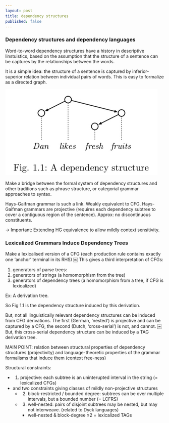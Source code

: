```yaml
---
layout: post
title: dependency structures
published: false 
---
```

### Dependency structures and dependency languages

Word-to-word dependency structures have a history in descriptive linstuistics, based on the assumption that the structure of a sentence can be captures by the relationships between the words.

It is a simple idea: the structure of a sentence is captured by inferior-superior relation between individual pairs of words.  This is easy to formalize as a directed graph.

![r](/assets/Image.jpg)

Make a bridge between the formal system of dependency structures and other traditions such as phrase structure, or categorial grammar approaches to syntax.

Hays-Gaifman grammar is such a link. Weakly equivalent to CFG.  Hays-Gaifman grammars are projective (requires each dependency subtree to cover a contiguous region of the sentence). Approx: no discontinuous constituents.  

-> Important: Extending HG equivalence to allow mildly context sensitivity.

### Lexicalized Grammars Induce Dependency Trees

Make a lexicalised version of a CFG (each production rule contains exactly one ‘anchor’ terminal in its RHS)
￼
This gives a third interpretation of CFGs:
1. generators of parse trees:
2. generators of strings (a homomorphism from the tree)
3. generators of dependency trees (a homomorphism from a tree, if CFG is lexicalized)

Ex: A derivation tree.

So Fig 1.1 is the dependency structure induced by this derivation.

But, not all linguistically relevant dependency structures can be induced from CFG derivations.  The first (German, ‘nested’) is projective and can be captured by a CFG, the second (Dutch, ‘cross-serial’) is not, and cannot.
￼
But, this cross-serial dependency structure can be induced by a TAG derivation tree.

MAIN POINT: relation between structural properties of dependency structures (projectivity) and language-theoretic properties of the grammar formalisms that induce them (context free-ness)

Structural constraints:
- 1. projective: each subtree is an uninterupted interval in the string (= lexicalized CFGs)
- and two constraints giving classes of mildly non-projective structures
    - 2. block-restricted / bounded degree: subtrees can be over multiple intervals, but a bounded number (= LCFRS)
    - 3. well-nested: pairs of disjoint subtrees may be nested, but may not interweave. (related to Dyck languages)
        - well-nested & block-degree ≤2 = lexicalized TAGs
